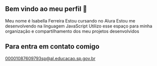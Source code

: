 ## Bem vindo ao meu perfil 👋

Meu nome é Isabella Ferreira
Estou cursando no Alura
Estou me desenvolvendo na linguagem JavaScript
Utilizo esse espaço para minha organização e compartilhamento dos meu projetos desenvolvidos

## Para entra em contato comigo
00001087609793sp@al.educacao.sp.gov.br
